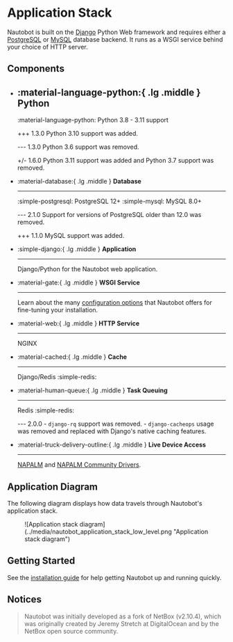 # Application Stack

Nautobot is built on the [Django](https://djangoproject.com/) Python Web framework and requires either a [PostgreSQL](https://www.postgresql.org/) or [MySQL](https://www.mysql.com) database backend. It runs as a WSGI service behind your choice of HTTP server.

## Components

<!-- markdownlint-disable no-inline-html heading-style blanks-around-headings-->
<div class="grid cards" markdown>

- :material-language-python:{ .lg .middle } **Python**
    ---
    :material-language-python: Python 3.8 - 3.11 support

    +++ 1.3.0
        Python 3.10 support was added.

    --- 1.3.0
        Python 3.6 support was removed.

    +/- 1.6.0
        Python 3.11 support was added and Python 3.7 support was removed.

- :material-database:{ .lg .middle } **Database**

    ---
    :simple-postgresql: PostgreSQL 12+
    :simple-mysql: MySQL 8.0+

    --- 2.1.0
        Support for versions of PostgreSQL older than 12.0 was removed.

    +++ 1.1.0
        MySQL support was added.

- :simple-django:{ .lg .middle } **Application**

    ---
    Django/Python for the Nautobot web application.

- :material-gate:{ .lg .middle } **WSGI Service**

    ---
    Learn about the many [configuration options](../user-guide/administration/configuration/index.md) that Nautobot offers for fine-tuning your installation.

- :material-web:{ .lg .middle } **HTTP Service**

    ---
    NGINX

- :material-cached:{ .lg .middle } **Cache**

    ---
    Django/Redis :simple-redis:

- :material-human-queue:{ .lg .middle } **Task Queuing**

    ---
   Redis :simple-redis:

    --- 2.0.0
        - `django-rq` support was removed.
        - `django-cacheops` usage was removed and replaced with Django's native caching features.

- :material-truck-delivery-outline:{ .lg .middle } **Live Device Access**

    ---
   [NAPALM](https://napalm.readthedocs.io/en/latest/) and [NAPALM Community Drivers](https://github.com/napalm-automation-community).

</div>
<!-- markdownlint-enable no-inline-html heading-style blanks-around-headings -->

## Application Diagram

The following diagram displays how data travels through Nautobot's application stack.

<!-- markdownlint-disable no-inline-html -->
<figure markdown="span">
![Application stack diagram](../media/nautobot_application_stack_low_level.png "Application stack diagram")
</figure>
<!-- markdownlint-enable no-inline-html -->

## Getting Started

See the [installation guide](../user-guide/administration/installation/index.md) for help getting Nautobot up and running quickly.

## Notices

> Nautobot was initially developed as a fork of NetBox (v2.10.4), which was originally created by Jeremy Stretch at DigitalOcean and by the NetBox open source community.
